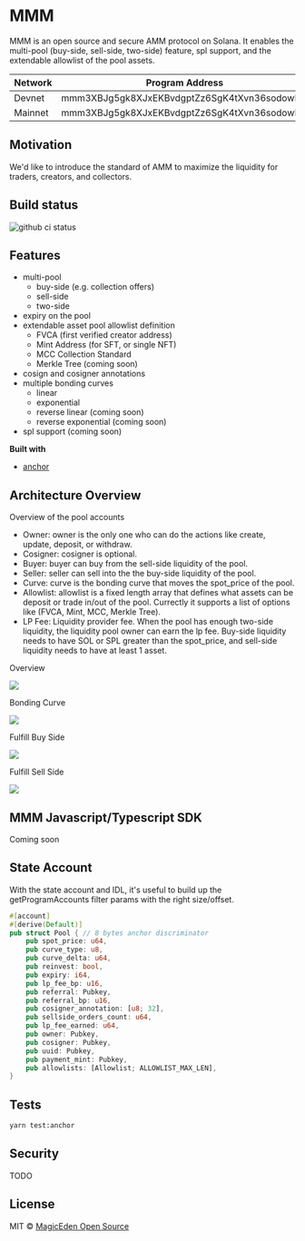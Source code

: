# MMM

MMM is an open source and secure AMM protocol on Solana. It enables the multi-pool (buy-side, sell-side, two-side) feature, spl support, and the extendable allowlist of the pool assets.

| Network | Program Address |
| ----------- | ----------- |
| Devnet  | mmm3XBJg5gk8XJxEKBvdgptZz6SgK4tXvn36sodowMc|
| Mainnet |    mmm3XBJg5gk8XJxEKBvdgptZz6SgK4tXvn36sodowMc     |


## Motivation

We'd like to introduce the standard of AMM to maximize the liquidity for traders, creators, and collectors.


## Build status
![github ci status](https://github.com/magiceden-oss/mmm/actions/workflows/test.yml/badge.svg?branch=main)


## Features

- multi-pool
  - buy-side (e.g. collection offers)
  - sell-side
  - two-side
- expiry on the pool
- extendable asset pool allowlist definition
  - FVCA (first verified creator address)
  - Mint Address (for SFT, or single NFT)
  - MCC Collection Standard
  - Merkle Tree (coming soon)
- cosign and cosigner annotations
- multiple bonding curves
  - linear
  - exponential
  - reverse linear (coming soon)
  - reverse exponential (coming soon)
- spl support (coming soon)

<b>Built with</b>
- [anchor](https://github.com/coral-xyz/anchor)

## Architecture Overview

Overview of the pool accounts
- Owner: owner is the only one who can do the actions like create, update, deposit, or withdraw.
- Cosigner: cosigner is optional.
- Buyer: buyer can buy from the sell-side liquidity of the pool.
- Seller: seller can sell into the the buy-side liquidity of the pool.
- Curve: curve is the bonding curve that moves the spot_price of the pool.
- Allowlist: allowlist is a fixed length array that defines what assets can be deposit or trade in/out of the pool. Currectly it supports a list of options like (FVCA, Mint, MCC, Merkle Tree).
- LP Fee: Liquidity provider fee. When the pool has enough two-side liquidity, the liquidity pool owner can earn the lp fee. Buy-side liquidity needs to have SOL or SPL greater than the spot_price, and sell-side liquidity needs to have at least 1 asset.

Overview

![](./docs/overview.excalidraw.png)

Bonding Curve

![](./docs/curve.excalidraw.png)

Fulfill Buy Side

![](./docs/fulfill_buy.excalidraw.png)

Fulfill Sell Side

![](./docs/fulfill_sell.excalidraw.png)

## MMM Javascript/Typescript SDK
Coming soon

## State Account
With the state account and IDL, it's useful to build up the getProgramAccounts filter params with the right size/offset.

```rust
#[account]
#[derive(Default)]
pub struct Pool { // 8 bytes anchor discriminator
    pub spot_price: u64,
    pub curve_type: u8,
    pub curve_delta: u64,
    pub reinvest: bool,
    pub expiry: i64,
    pub lp_fee_bp: u16,
    pub referral: Pubkey,
    pub referral_bp: u16,
    pub cosigner_annotation: [u8; 32],
    pub sellside_orders_count: u64,
    pub lp_fee_earned: u64,
    pub owner: Pubkey,
    pub cosigner: Pubkey,
    pub uuid: Pubkey,
    pub payment_mint: Pubkey,
    pub allowlists: [Allowlist; ALLOWLIST_MAX_LEN],
}
```

## Tests
```bash
yarn test:anchor
```

## Security
TODO

## License
MIT © [MagicEden Open Source](https://github.com/magiceden-oss)
